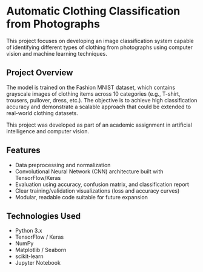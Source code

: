 # Automatic Clothing Classification from Photographs

This project focuses on developing an image classification system capable of identifying different types of clothing from photographs using computer vision and machine learning techniques.

## Project Overview

The model is trained on the Fashion MNIST dataset, which contains grayscale images of clothing items across 10 categories (e.g., T-shirt, trousers, pullover, dress, etc.). The objective is to achieve high classification accuracy and demonstrate a scalable approach that could be extended to real-world clothing datasets.

This project was developed as part of an academic assignment in artificial intelligence and computer vision.

## Features

- Data preprocessing and normalization
- Convolutional Neural Network (CNN) architecture built with TensorFlow/Keras
- Evaluation using accuracy, confusion matrix, and classification report
- Clear training/validation visualizations (loss and accuracy curves)
- Modular, readable code suitable for future expansion

## Technologies Used

- Python 3.x
- TensorFlow / Keras
- NumPy
- Matplotlib / Seaborn
- scikit-learn
- Jupyter Notebook
